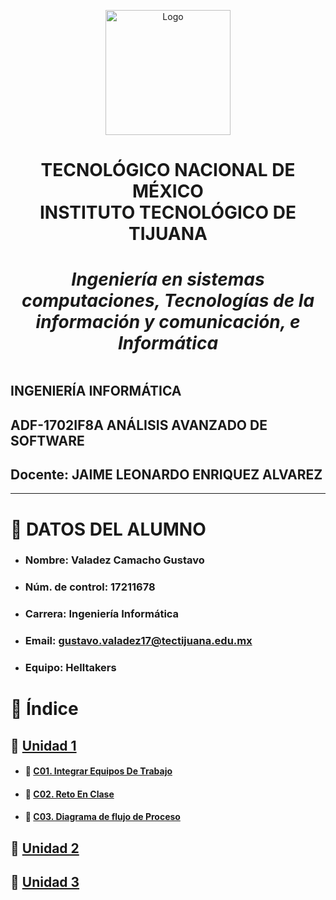 
<p align="center">
    <img alt="Logo" src="https://www.tijuana.tecnm.mx/wp-content/themes/tecnm/images/logo_TECT.png" width=200 height=200>

<h1><center><b>
TECNOLÓGICO NACIONAL DE MÉXICO <br>
INSTITUTO TECNOLÓGICO DE TIJUANA <br>
<h5>Ingeniería en sistemas computaciones, Tecnologías de la información y comunicación, e Informática</h5>
</b></center></h1>
</p>


# 
## INGENIERÍA INFORMÁTICA
## ADF-1702IF8A ANÁLISIS AVANZADO DE SOFTWARE
## Docente: JAIME LEONARDO ENRIQUEZ ALVAREZ
___
# :page_with_curl: DATOS DEL ALUMNO
- ### Nombre: **Valadez Camacho Gustavo**
- ### Núm. de control: **17211678**
- ### Carrera: **Ingeniería Informática**
- ### Email: **gustavo.valadez17@tectijuana.edu.mx**
- ### Equipo: Helltakers 

# :floppy_disk: Índice 
## :file_folder: [Unidad 1](./Unidad_1)

- #### :page_facing_up: [C01. Integrar Equipos De Trabajo](./Unidad_1/C01._IntegrarEquiposDeTrabajo_GustavoValadezCamacho.md)
- #### :page_facing_up: [C02. Reto En Clase](./Unidad_1/C02._RetoEnClase_GustavoValadezCamacho.md)
- #### :page_facing_up: [C03. Diagrama de flujo de Proceso](./Unidad_1/C03._DiagramaDeFlujo_Proceso_GustavoValadezCamacho.md)

## :file_folder: [Unidad 2](./Unidad_2)

## :file_folder: [Unidad 3](./Unidad_3)
